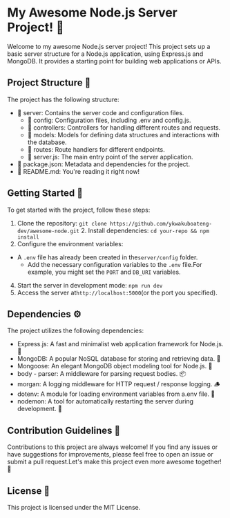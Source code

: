 
  # My Awesome Node.js Server Project! 🚀

Welcome to my awesome Node.js server project! This project sets up a basic server structure for a Node.js application, using Express.js and MongoDB. It provides a starting point for building web applications or APIs.

## Project Structure 📁

The project has the following structure:

- 📂 server: Contains the server code and configuration files.
  - 📂 config: Configuration files, including .env and config.js.
  - 📂 controllers: Controllers for handling different routes and requests.
  - 📂 models: Models for defining data structures and interactions with the database.
  - 📂 routes: Route handlers for different endpoints.
  - 📄 server.js: The main entry point of the server application.
- 📄 package.json: Metadata and dependencies for the project.
- 📄 README.md: You're reading it right now!
  
## Getting Started 🚀

To get started with the project, follow these steps:

1. Clone the repository: `git clone https://github.com/ykwakuboateng-dev/awesome-node.git`
    2. Install dependencies: `cd your-repo && npm install`
3. Configure the environment variables:
- A `.env` file has already been created in the`server/config` folder.
   - Add the necessary configuration variables to the `.env` file.For example, you might set the `PORT` and 
   `DB_URI` variables.
4. Start the server in development mode: `npm run dev`
5. Access the server at`http://localhost:5000`(or the port you specified).

## Dependencies ⚙️

The project utilizes the following dependencies:

- Express.js: A fast and minimalist web application framework for Node.js. 🚀
- MongoDB: A popular NoSQL database for storing and retrieving data. 🍃
- Mongoose: An elegant MongoDB object modeling tool for Node.js. 💎
- body - parser: A middleware for parsing request bodies. 📦
- morgan: A logging middleware for HTTP request / response logging. 🪵
- dotenv: A module for loading environment variables from a.env file. 🤫
- nodemon: A tool for automatically restarting the server during development. 🔄

## Contribution Guidelines 🤝

Contributions to this project are always welcome! If you find any issues or have suggestions for improvements, please feel free to open an issue or submit a pull request.Let's make this project even more awesome together! 🎉

## License 📝

This project is licensed under the MIT License.
